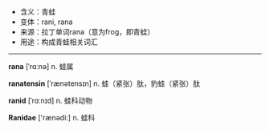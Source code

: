 - <span class="definition">含义：青蛙</span>
- <span class="definition">变体：rani, rana</span>
- <span class="definition">来源：拉丁单词rana（意为frog，即青蛙）</span>
- <span class="definition">用途：构成青蛙相关词汇</span>

---

<span class="vocabulary">**rana**</span> [ˈrɑːnə] n. 蛙属

<span class="vocabulary">**ranatensin**</span> [ˈrænətensɪn] n. 蛙（紧张）肽，豹蛙（紧张）肽

<span class="vocabulary">**ranid**</span> [ˈrɑːnɪd] n. 蛙科动物

<span class="vocabulary">**Ranidae**</span> ['rænədi:] n. 蛙科

